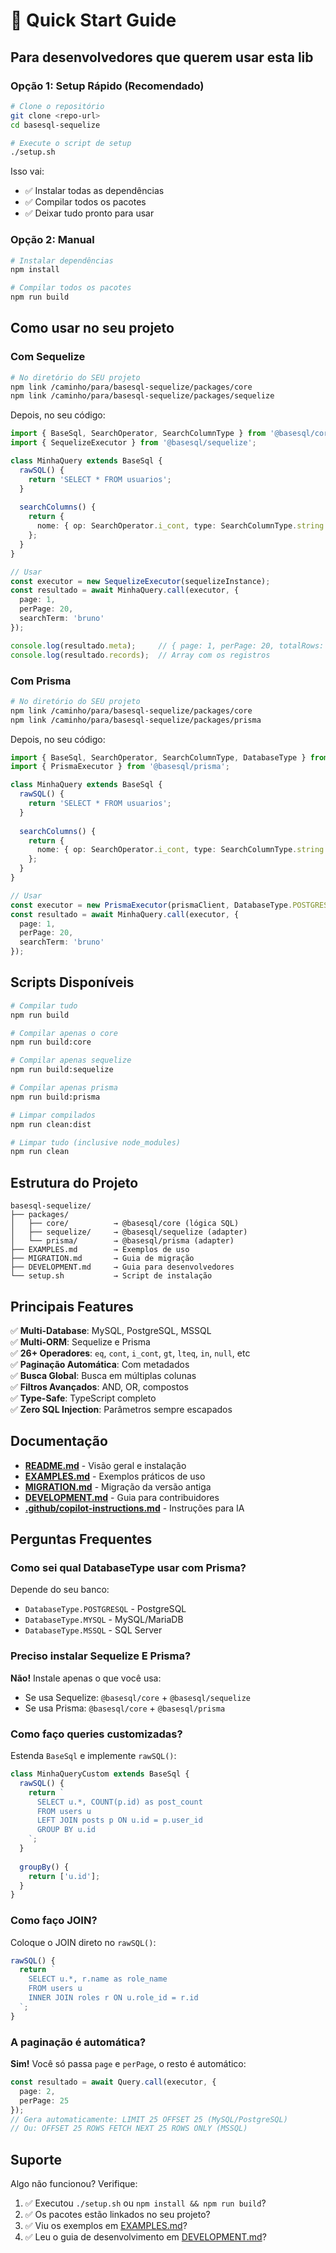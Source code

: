 # 🚀 Quick Start Guide

## Para desenvolvedores que querem usar esta lib

### Opção 1: Setup Rápido (Recomendado)

```bash
# Clone o repositório
git clone <repo-url>
cd basesql-sequelize

# Execute o script de setup
./setup.sh
```

Isso vai:
- ✅ Instalar todas as dependências
- ✅ Compilar todos os pacotes
- ✅ Deixar tudo pronto para usar

### Opção 2: Manual

```bash
# Instalar dependências
npm install

# Compilar todos os pacotes
npm run build
```

## Como usar no seu projeto

### Com Sequelize

```bash
# No diretório do SEU projeto
npm link /caminho/para/basesql-sequelize/packages/core
npm link /caminho/para/basesql-sequelize/packages/sequelize
```

Depois, no seu código:

```typescript
import { BaseSql, SearchOperator, SearchColumnType } from '@basesql/core';
import { SequelizeExecutor } from '@basesql/sequelize';

class MinhaQuery extends BaseSql {
  rawSQL() {
    return 'SELECT * FROM usuarios';
  }
  
  searchColumns() {
    return {
      nome: { op: SearchOperator.i_cont, type: SearchColumnType.string }
    };
  }
}

// Usar
const executor = new SequelizeExecutor(sequelizeInstance);
const resultado = await MinhaQuery.call(executor, {
  page: 1,
  perPage: 20,
  searchTerm: 'bruno'
});

console.log(resultado.meta);     // { page: 1, perPage: 20, totalRows: 50, totalPages: 3 }
console.log(resultado.records);  // Array com os registros
```

### Com Prisma

```bash
# No diretório do SEU projeto
npm link /caminho/para/basesql-sequelize/packages/core
npm link /caminho/para/basesql-sequelize/packages/prisma
```

Depois, no seu código:

```typescript
import { BaseSql, SearchOperator, SearchColumnType, DatabaseType } from '@basesql/core';
import { PrismaExecutor } from '@basesql/prisma';

class MinhaQuery extends BaseSql {
  rawSQL() {
    return 'SELECT * FROM usuarios';
  }
  
  searchColumns() {
    return {
      nome: { op: SearchOperator.i_cont, type: SearchColumnType.string }
    };
  }
}

// Usar
const executor = new PrismaExecutor(prismaClient, DatabaseType.POSTGRESQL);
const resultado = await MinhaQuery.call(executor, {
  page: 1,
  perPage: 20,
  searchTerm: 'bruno'
});
```

## Scripts Disponíveis

```bash
# Compilar tudo
npm run build

# Compilar apenas o core
npm run build:core

# Compilar apenas sequelize
npm run build:sequelize

# Compilar apenas prisma
npm run build:prisma

# Limpar compilados
npm run clean:dist

# Limpar tudo (inclusive node_modules)
npm run clean
```

## Estrutura do Projeto

```
basesql-sequelize/
├── packages/
│   ├── core/          → @basesql/core (lógica SQL)
│   ├── sequelize/     → @basesql/sequelize (adapter)
│   └── prisma/        → @basesql/prisma (adapter)
├── EXAMPLES.md        → Exemplos de uso
├── MIGRATION.md       → Guia de migração
├── DEVELOPMENT.md     → Guia para desenvolvedores
└── setup.sh           → Script de instalação
```

## Principais Features

✅ **Multi-Database**: MySQL, PostgreSQL, MSSQL  
✅ **Multi-ORM**: Sequelize e Prisma  
✅ **26+ Operadores**: `eq`, `cont`, `i_cont`, `gt`, `lteq`, `in`, `null`, etc  
✅ **Paginação Automática**: Com metadados  
✅ **Busca Global**: Busca em múltiplas colunas  
✅ **Filtros Avançados**: AND, OR, compostos  
✅ **Type-Safe**: TypeScript completo  
✅ **Zero SQL Injection**: Parâmetros sempre escapados  

## Documentação

- **[README.md](README.md)** - Visão geral e instalação
- **[EXAMPLES.md](EXAMPLES.md)** - Exemplos práticos de uso
- **[MIGRATION.md](MIGRATION.md)** - Migração da versão antiga
- **[DEVELOPMENT.md](DEVELOPMENT.md)** - Guia para contribuidores
- **[.github/copilot-instructions.md](.github/copilot-instructions.md)** - Instruções para IA

## Perguntas Frequentes

### Como sei qual DatabaseType usar com Prisma?

Depende do seu banco:
- `DatabaseType.POSTGRESQL` - PostgreSQL
- `DatabaseType.MYSQL` - MySQL/MariaDB
- `DatabaseType.MSSQL` - SQL Server

### Preciso instalar Sequelize E Prisma?

**Não!** Instale apenas o que você usa:
- Se usa Sequelize: `@basesql/core` + `@basesql/sequelize`
- Se usa Prisma: `@basesql/core` + `@basesql/prisma`

### Como faço queries customizadas?

Estenda `BaseSql` e implemente `rawSQL()`:

```typescript
class MinhaQueryCustom extends BaseSql {
  rawSQL() {
    return `
      SELECT u.*, COUNT(p.id) as post_count
      FROM users u
      LEFT JOIN posts p ON u.id = p.user_id
      GROUP BY u.id
    `;
  }
  
  groupBy() {
    return ['u.id'];
  }
}
```

### Como faço JOIN?

Coloque o JOIN direto no `rawSQL()`:

```typescript
rawSQL() {
  return `
    SELECT u.*, r.name as role_name
    FROM users u
    INNER JOIN roles r ON u.role_id = r.id
  `;
}
```

### A paginação é automática?

**Sim!** Você só passa `page` e `perPage`, o resto é automático:

```typescript
const resultado = await Query.call(executor, {
  page: 2,
  perPage: 25
});
// Gera automaticamente: LIMIT 25 OFFSET 25 (MySQL/PostgreSQL)
// Ou: OFFSET 25 ROWS FETCH NEXT 25 ROWS ONLY (MSSQL)
```

## Suporte

Algo não funcionou? Verifique:
1. ✅ Executou `./setup.sh` ou `npm install && npm run build`?
2. ✅ Os pacotes estão linkados no seu projeto?
3. ✅ Viu os exemplos em [EXAMPLES.md](EXAMPLES.md)?
4. ✅ Leu o guia de desenvolvimento em [DEVELOPMENT.md](DEVELOPMENT.md)?
